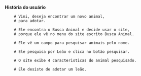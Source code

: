 **História do usuário**

        # Vini, deseja encontrar um novo animal,
        # para adotar.

        # Ele encontra o Busca Animal e decide usar o site,
        # porque ele vê no menu do site escrito Busca Animal.
        
        # Ele vê um campo para pesquisar animais pelo nome. 
        
        # Ele pesquisa por Leão e clica no botão pesquisar.

        # O site exibe 4 caracteristicas do animal pesquisado.
       
        # Ele desiste de adotar um leão.

